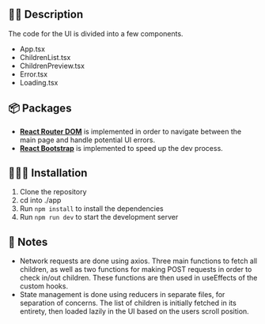 ## 👨‍💻 Description

The code for the UI is divided into a few components.

- App.tsx
- ChildrenList.tsx
- ChildrenPreview.tsx
- Error.tsx
- Loading.tsx

## 📦 Packages

- **[React Router DOM](https://www.npmjs.com/package/react-router-dom)** is implemented in order to navigate between the main page and handle potential UI errors.
- **[React Bootstrap](https://react-bootstrap.netlify.app/)** is implemented to speed up the dev process.

## 👷🏻‍♂️ Installation

1. Clone the repository
2. cd into ./app
3. Run `npm install` to install the dependencies
4. Run `npm run dev` to start the development server

## 📝 Notes

- Network requests are done using axios. Three main functions to fetch all children, as well as two functions for making POST requests in order to check in/out children. These functions are then used in useEffects of the custom hooks.
- State management is done using reducers in separate files, for separation of concerns. The list of children is initially fetched in its entirety, then loaded lazily in the UI based on the users scroll position.